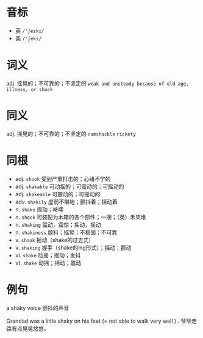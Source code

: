 # 音标

- 英 `/'ʃeɪkɪ/`
- 美 `/'ʃeki/`

# 词义

adj. 摇晃的；不可靠的；不坚定的
`weak and unsteady because of old age, illness, or shock`

# 同义

adj. 摇晃的；不可靠的；不坚定的
`ramshackle` `rickety`

# 同根

- adj. `shook` 受到严重打击的；心绪不宁的
- adj. `shakable` 可动摇的；可震动的；可摇动的
- adj. `shakeable` 可震动的；可摇动的
- adv. `shakily` 虚弱不堪地；颤抖着；摇动着
- n. `shake` 摇动；哆嗦
- n. `shook` 可装配为木箱的各个部件；一捆；（英）禾束堆
- n. `shaking` 震动，震惊；挥动，摇动
- n. `shakiness` 颤抖；摇晃；不稳固；不可靠
- v. `shook` 摇动（shake的过去式）
- v. `shaking` 握手（shake的ing形式）；摇动；颤动
- vi. `shake` 动摇；摇动；发抖
- vt. `shake` 动摇；摇动；震动

# 例句

a shaky voice
颤抖的声音

Grandad was a little shaky on his feet (= not able to walk very well ) .
爷爷走路有点晃晃悠悠。


